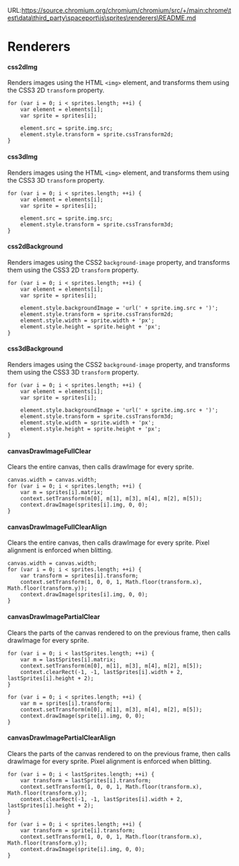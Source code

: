 URL:https://source.chromium.org/chromium/chromium/src/+/main:chrome\test\data\third_party\spaceport\js\sprites\renderers\README.md
# Renderers

#### css2dImg

Renders images using the HTML `<img>` element, and transforms them using the
CSS3 2D `transform` property.

    for (var i = 0; i < sprites.length; ++i) {
        var element = elements[i];
        var sprite = sprites[i];

        element.src = sprite.img.src;
        element.style.transform = sprite.cssTransform2d;
    }

#### css3dImg

Renders images using the HTML `<img>` element, and transforms them using the
CSS3 3D `transform` property.

    for (var i = 0; i < sprites.length; ++i) {
        var element = elements[i];
        var sprite = sprites[i];

        element.src = sprite.img.src;
        element.style.transform = sprite.cssTransform3d;
    }

#### css2dBackground

Renders images using the CSS2 `background-image` property, and transforms them
using the CSS3 2D `transform` property.

    for (var i = 0; i < sprites.length; ++i) {
        var element = elements[i];
        var sprite = sprites[i];

        element.style.backgroundImage = 'url(' + sprite.img.src + ')';
        element.style.transform = sprite.cssTransform2d;
        element.style.width = sprite.width + 'px';
        element.style.height = sprite.height + 'px';
    }

#### css3dBackground

Renders images using the CSS2 `background-image` property, and transforms them
using the CSS3 3D `transform` property.

    for (var i = 0; i < sprites.length; ++i) {
        var element = elements[i];
        var sprite = sprites[i];

        element.style.backgroundImage = 'url(' + sprite.img.src + ')';
        element.style.transform = sprite.cssTransform3d;
        element.style.width = sprite.width + 'px';
        element.style.height = sprite.height + 'px';
    }

#### canvasDrawImageFullClear

Clears the entire canvas, then calls drawImage for every sprite.

    canvas.width = canvas.width;
    for (var i = 0; i < sprites.length; ++i) {
        var m = sprites[i].matrix;
        context.setTransform(m[0], m[1], m[3], m[4], m[2], m[5]);
        context.drawImage(sprites[i].img, 0, 0);
    }

#### canvasDrawImageFullClearAlign

Clears the entire canvas, then calls drawImage for every sprite.  Pixel
alignment is enforced when blitting.

    canvas.width = canvas.width;
    for (var i = 0; i < sprites.length; ++i) {
        var transform = sprites[i].transform;
        context.setTransform(1, 0, 0, 1, Math.floor(transform.x), Math.floor(transform.y));
        context.drawImage(sprites[i].img, 0, 0);
    }

#### canvasDrawImagePartialClear

Clears the parts of the canvas rendered to on the previous frame, then calls
drawImage for every sprite.

    for (var i = 0; i < lastSprites.length; ++i) {
        var m = lastSprites[i].matrix;
        context.setTransform(m[0], m[1], m[3], m[4], m[2], m[5]);
        context.clearRect(-1, -1, lastSprites[i].width + 2, lastSprites[i].height + 2);
    }

    for (var i = 0; i < sprites.length; ++i) {
        var m = sprites[i].transform;
        context.setTransform(m[0], m[1], m[3], m[4], m[2], m[5]);
        context.drawImage(sprite[i].img, 0, 0);
    }

#### canvasDrawImagePartialClearAlign

Clears the parts of the canvas rendered to on the previous frame, then calls
drawImage for every sprite.  Pixel alignment is enforced when blitting.

    for (var i = 0; i < lastSprites.length; ++i) {
        var transform = lastSprites[i].transform;
        context.setTransform(1, 0, 0, 1, Math.floor(transform.x), Math.floor(transform.y));
        context.clearRect(-1, -1, lastSprites[i].width + 2, lastSprites[i].height + 2);
    }

    for (var i = 0; i < sprites.length; ++i) {
        var transform = sprite[i].transform;
        context.setTransform(1, 0, 0, 1, Math.floor(transform.x), Math.floor(transform.y));
        context.drawImage(sprite[i].img, 0, 0);
    }
